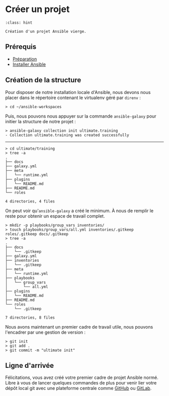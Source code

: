 # Créer un projet

```{admonition} Objectif
:class: hint

Création d'un projet Ansible vierge.
```

## Prérequis

* [Préparation](/exercises/prerequisites.md)
* [Installer Ansible](ex00-install.md)

## Création de la structure

Pour disposer de notre installation locale d'Ansible, nous devons nous placer dans le répertoire
contenant le virtualenv géré par `direnv` :

```{code-block}
> cd ~/ansible-workspaces
```

Puis, nous pouvons nous appuyer sur la commande `ansible-galaxy` pour initier la structure de notre projet :

```{code-block}
> ansible-galaxy collection init ultimate.training
- Collection ultimate.training was created successfully
```

----


```{code-block}
> cd ultimate/training
> tree -a
.
├── docs
├── galaxy.yml
├── meta
│   └── runtime.yml
├── plugins
│   └── README.md
├── README.md
└── roles

4 directories, 4 files
```

On peut voir qu'`ansible-galaxy` a créé le minimum. À nous de remplir le reste pour obtenir un espace de 
travail complet.


```{code-block}
> mkdir -p playbooks/group_vars inventories/
> touch playbooks/group_vars/all.yml inventories/.gitkeep roles/.gitkeep docs/.gitkeep
> tree -a
.
├── docs
│   └── .gitkeep
├── galaxy.yml
├── inventories
│   └── .gitkeep
├── meta
│   └── runtime.yml
├── playbooks
│   └── group_vars
│       └── all.yml
├── plugins
│   └── README.md
├── README.md
└── roles
    └── .gitkeep

7 directories, 8 files
```

Nous avons maintenant un premier cadre de travail utile,
nous pouvons l'encadrer par une gestion de version :


```{code-block}
> git init
> git add .
> git commit -m "ultimate init"
```

## Ligne d'arrivée

Félicitations, vous avez créé votre premier cadre de projet Ansible normé. 
Libre à vous de lancer quelques commandes de plus pour venir lier votre dépôt 
local git avec une plateforme centrale comme 
[GitHub](https://docs.github.com/en/get-started/importing-your-projects-to-github/importing-source-code-to-github/adding-locally-hosted-code-to-github) ou [GitLab](https://docs.gitlab.com/ee/gitlab-basics/start-using-git.html#add-a-remote).
